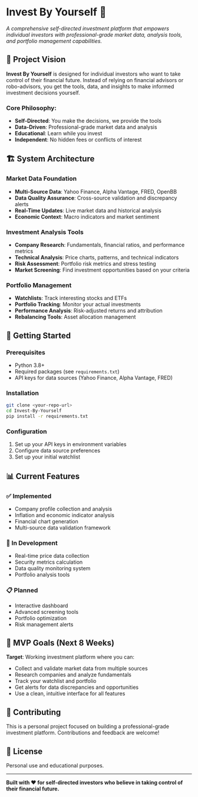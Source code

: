 # Invest By Yourself 🚀

*A comprehensive self-directed investment platform that empowers individual investors with professional-grade market data, analysis tools, and portfolio management capabilities.*

## 🎯 **Project Vision**

**Invest By Yourself** is designed for individual investors who want to take control of their financial future. Instead of relying on financial advisors or robo-advisors, you get the tools, data, and insights to make informed investment decisions yourself.

### **Core Philosophy:**
- **Self-Directed**: You make the decisions, we provide the tools
- **Data-Driven**: Professional-grade market data and analysis
- **Educational**: Learn while you invest
- **Independent**: No hidden fees or conflicts of interest

## 🏗️ **System Architecture**

### **Market Data Foundation**
- **Multi-Source Data**: Yahoo Finance, Alpha Vantage, FRED, OpenBB
- **Data Quality Assurance**: Cross-source validation and discrepancy alerts
- **Real-Time Updates**: Live market data and historical analysis
- **Economic Context**: Macro indicators and market sentiment

### **Investment Analysis Tools**
- **Company Research**: Fundamentals, financial ratios, and performance metrics
- **Technical Analysis**: Price charts, patterns, and technical indicators
- **Risk Assessment**: Portfolio risk metrics and stress testing
- **Market Screening**: Find investment opportunities based on your criteria

### **Portfolio Management**
- **Watchlists**: Track interesting stocks and ETFs
- **Portfolio Tracking**: Monitor your actual investments
- **Performance Analysis**: Risk-adjusted returns and attribution
- **Rebalancing Tools**: Asset allocation management

## 🚀 **Getting Started**

### **Prerequisites**
- Python 3.8+
- Required packages (see `requirements.txt`)
- API keys for data sources (Yahoo Finance, Alpha Vantage, FRED)

### **Installation**
```bash
git clone <your-repo-url>
cd Invest-By-Yourself
pip install -r requirements.txt
```

### **Configuration**
1. Set up your API keys in environment variables
2. Configure data source preferences
3. Set up your initial watchlist

## 📊 **Current Features**

### **✅ Implemented**
- Company profile collection and analysis
- Inflation and economic indicator analysis
- Financial chart generation
- Multi-source data validation framework

### **🔄 In Development**
- Real-time price data collection
- Security metrics calculation
- Data quality monitoring system
- Portfolio analysis tools

### **📋 Planned**
- Interactive dashboard
- Advanced screening tools
- Portfolio optimization
- Risk management alerts

## 🎯 **MVP Goals (Next 8 Weeks)**

**Target**: Working investment platform where you can:
- Collect and validate market data from multiple sources
- Research companies and analyze fundamentals
- Track your watchlist and portfolio
- Get alerts for data discrepancies and opportunities
- Use a clean, intuitive interface for all features

## 🤝 **Contributing**

This is a personal project focused on building a professional-grade investment platform. Contributions and feedback are welcome!

## 📄 **License**

Personal use and educational purposes.

---

**Built with ❤️ for self-directed investors who believe in taking control of their financial future.**